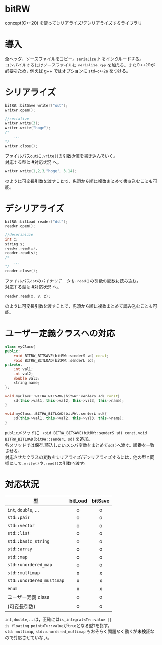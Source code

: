 # bitRW
concept(C++20) を使ってシリアライズ/デシリアライズするライブラリ

# 導入
全ヘッダ，ソースファイルをコピー。`serialize.h` をインクルードする。  
コンパイルするにはソースファイルに `serialize.cpp` を加える。またC++20が必要なため，例えば g++ ではオプションに `std=c++2a` をつける。

# シリアライズ
```c++
bitRW::bitSave writer("out");
writer.open();

//serialize
writer.write(3);
writer.write("hoge");
/*
    ...
*/
writer.close();
```
ファイルパス`out`に`.write()`の引数の値を書き込んでいく。  
対応する型は #対応状況 へ。

```C++
writer.write(1,2,3,"hoge", 3.14);
```
のように可変長引数を渡すことで，先頭から順に複数まとめて書き込むことも可能。


# デシリアライズ
```c++
bitRW::bitLoad reader("dst");
reader.open();

//deserialize
int x;
string s;
reader.read(x);
reader.read(s);
/*
    ...
*/
reader.close();
```
ファイルパス`dst`のバイナリデータを`.read()`の引数の変数に読み込む。  
対応する型は #対応状況 へ。

```c++
reader.read(x, y, z);
```
のように可変長引数を渡すことで，先頭から順に複数まとめて読み込むことも可能。

# ユーザー定義クラスへの対応
```c++
class myClass{
public:
    void BITRW_BITSAVE(bitRW::senderS sd) const;
    void BITRW_BITLOAD(bitRW::senderL sd);
private:
    int val1;
    int val2;
    double val3;
    string name;
};

void myClass::BITRW_BITSAVE(bitRW::senderS sd) const{
    sd(this->val1, this->val2, this->val3, this->name);
}

void myClass::BITRW_BITLOAD(bitRW::senderL sd){
    sd(this->val1, this->val2, this->val3, this->name);
}
```
`public`メソッドに ` void BITRW_BITSAVE(bitRW::senderS sd) const`, `void BITRW_BITLOAD(bitRW::senderL sd)` を追加。  
各メソッドでは保存/読込したいメンバ変数をまとめて`sd()`へ渡す。順番を一致させる。  
対応させたクラスの変数をシリアライズ/デシリアライズするには，他の型と同様にして`.write()`や`.read()`の引数へ渡す。

# 対応状況
型|bitLoad|bitSave
-|:-:|:-:
`int`, `double`, ...| o|o
`std::pair`|o|o
`std::vector`|o|o
`std::list`|o|o
`std::basic_string`|o|o
`std::array`|o|o
`std::map`|o|o
`std::unordered_map`|o|o
`std::multimap`|x|x
`std::unordered_multimap`|x|x
`enum`|x|x
ユーザー定義 class|o|o
(可変長引数)|o|o

`int`, `double`, ... は，正確には`is_integral<T>::value || is_floating_point<T>::value`が`true`となる型`T`を指す。  
`std::multimap`, `std::unordered_multimap` もおそらく問題なく動くが未検証なので対応させていない。